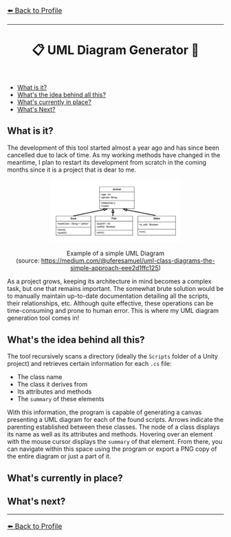 ﻿<font size = "3"> 

[⬅️ Back to Profile](https://github.com/Ash2oPS)

</font>

---
<div align="center">

# :clipboard: UML Diagram Generator 📃


<br>
</div>

- [What is it?](https://github.com/Ash2oPS/Ash2oPS/blob/main/TOOL_UML_GRAPH.md#what-is-it)
- [What's the idea behind all this?](https://github.com/Ash2oPS/Ash2oPS/blob/main/TOOL_UML_GRAPH.md#whats-the-idea-behind-all-this)
- [What's currently in place?](https://github.com/Ash2oPS/Ash2oPS/blob/main/TOOL_UML_GRAPH.md#whats-currently-in-place)
- [What's Next?](https://github.com/Ash2oPS/Ash2oPS/blob/main/TOOL_UML_GRAPH.md#whats-next)

## What is it?


The development of this tool started almost a year ago and has since been cancelled due to lack of time. As my working methods have 
changed in the meantime, I plan to restart its development from scratch in the coming months since it is a project that is dear to me.

<div align="center">
<img src="Resources/Images/I_UMLDiagram_01.png" alt= Blender width="60%" height="60%">

Example of a simple UML Diagram  
(source: https://medium.com/@uferesamuel/uml-class-diagrams-the-simple-approach-eee2d1ffc125)
</div>

As a project grows, keeping its architecture in mind becomes a complex task, but one that remains important. The somewhat brute 
solution would be to manually maintain up-to-date documentation detailing all the scripts, their relationships, etc. Although quite 
effective, these operations can be time-consuming and prone to human error. This is where my UML diagram generation tool comes in!



## What's the idea behind all this?

The tool recursively scans a directory (ideally the `Scripts` folder of a Unity project) and retrieves certain information for each 
`.cs` file:

- The class name
- The class it derives from
- Its attributes and methods
- The `summary` of these elements

With this information, the program is capable of generating a canvas presenting a UML diagram for each of the found scripts. 
Arrows indicate the parenting established between these classes. The node of a class displays its name as well as its attributes 
and methods. Hovering over an element with the mouse cursor displays the `summary` of that element. From there, you can navigate within 
this space using the program or export a PNG copy of the entire diagram or just a part of it.

## What's currently in place?

## What's next?

---

<font size = "3"> 

[⬅️ Back to Profile](https://github.com/Ash2oPS)

</font>
